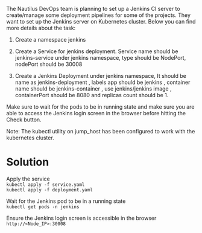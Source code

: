 The Nautilus DevOps team is planning to set up a Jenkins CI server to create/manage some deployment pipelines for some of the projects. They want to set up the Jenkins server on Kubernetes cluster. Below you can find more details about the task:


1) Create a namespace jenkins

2) Create a Service for jenkins deployment. Service name should be jenkins-service under jenkins namespace, type should be NodePort, nodePort should be 30008

3) Create a Jenkins Deployment under jenkins namespace, It should be name as jenkins-deployment , labels app should be jenkins , container name should be jenkins-container , use jenkins/jenkins image , containerPort should be 8080 and replicas count should be 1.


Make sure to wait for the pods to be in running state and make sure you are able to access the Jenkins login screen in the browser before hitting the Check button.


Note: The kubectl utility on jump_host has been configured to work with the kubernetes cluster.

# Solution

Apply the service  
`kubectl apply -f service.yaml`  
`kubectl apply -f deployment.yaml`  

Wait for the Jenkins pod to be in a running state   
`kubectl get pods -n jenkins`   

Ensure the Jenkins login screen is accessible in the browser   
`http://<Node_IP>:30008`   

